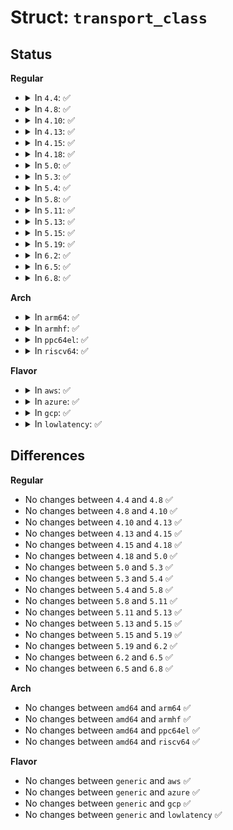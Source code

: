 # Struct: <code>transport_class</code>

## Status
<b>Regular</b>
<ul>
<li>
<details>
<summary>In <code>4.4</code>: ✅</summary>

```c
struct transport_class {
    struct class class;
    int (*setup)(struct transport_container *, struct device *, struct device *);
    int (*configure)(struct transport_container *, struct device *, struct device *);
    int (*remove)(struct transport_container *, struct device *, struct device *);
};
```
</details>
</li>
<li>
<details>
<summary>In <code>4.8</code>: ✅</summary>

```c
struct transport_class {
    struct class class;
    int (*setup)(struct transport_container *, struct device *, struct device *);
    int (*configure)(struct transport_container *, struct device *, struct device *);
    int (*remove)(struct transport_container *, struct device *, struct device *);
};
```
</details>
</li>
<li>
<details>
<summary>In <code>4.10</code>: ✅</summary>

```c
struct transport_class {
    struct class class;
    int (*setup)(struct transport_container *, struct device *, struct device *);
    int (*configure)(struct transport_container *, struct device *, struct device *);
    int (*remove)(struct transport_container *, struct device *, struct device *);
};
```
</details>
</li>
<li>
<details>
<summary>In <code>4.13</code>: ✅</summary>

```c
struct transport_class {
    struct class class;
    int (*setup)(struct transport_container *, struct device *, struct device *);
    int (*configure)(struct transport_container *, struct device *, struct device *);
    int (*remove)(struct transport_container *, struct device *, struct device *);
};
```
</details>
</li>
<li>
<details>
<summary>In <code>4.15</code>: ✅</summary>

```c
struct transport_class {
    struct class class;
    int (*setup)(struct transport_container *, struct device *, struct device *);
    int (*configure)(struct transport_container *, struct device *, struct device *);
    int (*remove)(struct transport_container *, struct device *, struct device *);
};
```
</details>
</li>
<li>
<details>
<summary>In <code>4.18</code>: ✅</summary>

```c
struct transport_class {
    struct class class;
    int (*setup)(struct transport_container *, struct device *, struct device *);
    int (*configure)(struct transport_container *, struct device *, struct device *);
    int (*remove)(struct transport_container *, struct device *, struct device *);
};
```
</details>
</li>
<li>
<details>
<summary>In <code>5.0</code>: ✅</summary>

```c
struct transport_class {
    struct class class;
    int (*setup)(struct transport_container *, struct device *, struct device *);
    int (*configure)(struct transport_container *, struct device *, struct device *);
    int (*remove)(struct transport_container *, struct device *, struct device *);
};
```
</details>
</li>
<li>
<details>
<summary>In <code>5.3</code>: ✅</summary>

```c
struct transport_class {
    struct class class;
    int (*setup)(struct transport_container *, struct device *, struct device *);
    int (*configure)(struct transport_container *, struct device *, struct device *);
    int (*remove)(struct transport_container *, struct device *, struct device *);
};
```
</details>
</li>
<li>
<details>
<summary>In <code>5.4</code>: ✅</summary>

```c
struct transport_class {
    struct class class;
    int (*setup)(struct transport_container *, struct device *, struct device *);
    int (*configure)(struct transport_container *, struct device *, struct device *);
    int (*remove)(struct transport_container *, struct device *, struct device *);
};
```
</details>
</li>
<li>
<details>
<summary>In <code>5.8</code>: ✅</summary>

```c
struct transport_class {
    struct class class;
    int (*setup)(struct transport_container *, struct device *, struct device *);
    int (*configure)(struct transport_container *, struct device *, struct device *);
    int (*remove)(struct transport_container *, struct device *, struct device *);
};
```
</details>
</li>
<li>
<details>
<summary>In <code>5.11</code>: ✅</summary>

```c
struct transport_class {
    struct class class;
    int (*setup)(struct transport_container *, struct device *, struct device *);
    int (*configure)(struct transport_container *, struct device *, struct device *);
    int (*remove)(struct transport_container *, struct device *, struct device *);
};
```
</details>
</li>
<li>
<details>
<summary>In <code>5.13</code>: ✅</summary>

```c
struct transport_class {
    struct class class;
    int (*setup)(struct transport_container *, struct device *, struct device *);
    int (*configure)(struct transport_container *, struct device *, struct device *);
    int (*remove)(struct transport_container *, struct device *, struct device *);
};
```
</details>
</li>
<li>
<details>
<summary>In <code>5.15</code>: ✅</summary>

```c
struct transport_class {
    struct class class;
    int (*setup)(struct transport_container *, struct device *, struct device *);
    int (*configure)(struct transport_container *, struct device *, struct device *);
    int (*remove)(struct transport_container *, struct device *, struct device *);
};
```
</details>
</li>
<li>
<details>
<summary>In <code>5.19</code>: ✅</summary>

```c
struct transport_class {
    struct class class;
    int (*setup)(struct transport_container *, struct device *, struct device *);
    int (*configure)(struct transport_container *, struct device *, struct device *);
    int (*remove)(struct transport_container *, struct device *, struct device *);
};
```
</details>
</li>
<li>
<details>
<summary>In <code>6.2</code>: ✅</summary>

```c
struct transport_class {
    struct class class;
    int (*setup)(struct transport_container *, struct device *, struct device *);
    int (*configure)(struct transport_container *, struct device *, struct device *);
    int (*remove)(struct transport_container *, struct device *, struct device *);
};
```
</details>
</li>
<li>
<details>
<summary>In <code>6.5</code>: ✅</summary>

```c
struct transport_class {
    struct class class;
    int (*setup)(struct transport_container *, struct device *, struct device *);
    int (*configure)(struct transport_container *, struct device *, struct device *);
    int (*remove)(struct transport_container *, struct device *, struct device *);
};
```
</details>
</li>
<li>
<details>
<summary>In <code>6.8</code>: ✅</summary>

```c
struct transport_class {
    struct class class;
    int (*setup)(struct transport_container *, struct device *, struct device *);
    int (*configure)(struct transport_container *, struct device *, struct device *);
    int (*remove)(struct transport_container *, struct device *, struct device *);
};
```
</details>
</li>
</ul>
<b>Arch</b>
<ul>
<li>
<details>
<summary>In <code>arm64</code>: ✅</summary>

```c
struct transport_class {
    struct class class;
    int (*setup)(struct transport_container *, struct device *, struct device *);
    int (*configure)(struct transport_container *, struct device *, struct device *);
    int (*remove)(struct transport_container *, struct device *, struct device *);
};
```
</details>
</li>
<li>
<details>
<summary>In <code>armhf</code>: ✅</summary>

```c
struct transport_class {
    struct class class;
    int (*setup)(struct transport_container *, struct device *, struct device *);
    int (*configure)(struct transport_container *, struct device *, struct device *);
    int (*remove)(struct transport_container *, struct device *, struct device *);
};
```
</details>
</li>
<li>
<details>
<summary>In <code>ppc64el</code>: ✅</summary>

```c
struct transport_class {
    struct class class;
    int (*setup)(struct transport_container *, struct device *, struct device *);
    int (*configure)(struct transport_container *, struct device *, struct device *);
    int (*remove)(struct transport_container *, struct device *, struct device *);
};
```
</details>
</li>
<li>
<details>
<summary>In <code>riscv64</code>: ✅</summary>

```c
struct transport_class {
    struct class class;
    int (*setup)(struct transport_container *, struct device *, struct device *);
    int (*configure)(struct transport_container *, struct device *, struct device *);
    int (*remove)(struct transport_container *, struct device *, struct device *);
};
```
</details>
</li>
</ul>
<b>Flavor</b>
<ul>
<li>
<details>
<summary>In <code>aws</code>: ✅</summary>

```c
struct transport_class {
    struct class class;
    int (*setup)(struct transport_container *, struct device *, struct device *);
    int (*configure)(struct transport_container *, struct device *, struct device *);
    int (*remove)(struct transport_container *, struct device *, struct device *);
};
```
</details>
</li>
<li>
<details>
<summary>In <code>azure</code>: ✅</summary>

```c
struct transport_class {
    struct class class;
    int (*setup)(struct transport_container *, struct device *, struct device *);
    int (*configure)(struct transport_container *, struct device *, struct device *);
    int (*remove)(struct transport_container *, struct device *, struct device *);
};
```
</details>
</li>
<li>
<details>
<summary>In <code>gcp</code>: ✅</summary>

```c
struct transport_class {
    struct class class;
    int (*setup)(struct transport_container *, struct device *, struct device *);
    int (*configure)(struct transport_container *, struct device *, struct device *);
    int (*remove)(struct transport_container *, struct device *, struct device *);
};
```
</details>
</li>
<li>
<details>
<summary>In <code>lowlatency</code>: ✅</summary>

```c
struct transport_class {
    struct class class;
    int (*setup)(struct transport_container *, struct device *, struct device *);
    int (*configure)(struct transport_container *, struct device *, struct device *);
    int (*remove)(struct transport_container *, struct device *, struct device *);
};
```
</details>
</li>
</ul>

## Differences
<b>Regular</b>
<ul>
<li>
No changes between <code>4.4</code> and <code>4.8</code> ✅
</li>
<li>
No changes between <code>4.8</code> and <code>4.10</code> ✅
</li>
<li>
No changes between <code>4.10</code> and <code>4.13</code> ✅
</li>
<li>
No changes between <code>4.13</code> and <code>4.15</code> ✅
</li>
<li>
No changes between <code>4.15</code> and <code>4.18</code> ✅
</li>
<li>
No changes between <code>4.18</code> and <code>5.0</code> ✅
</li>
<li>
No changes between <code>5.0</code> and <code>5.3</code> ✅
</li>
<li>
No changes between <code>5.3</code> and <code>5.4</code> ✅
</li>
<li>
No changes between <code>5.4</code> and <code>5.8</code> ✅
</li>
<li>
No changes between <code>5.8</code> and <code>5.11</code> ✅
</li>
<li>
No changes between <code>5.11</code> and <code>5.13</code> ✅
</li>
<li>
No changes between <code>5.13</code> and <code>5.15</code> ✅
</li>
<li>
No changes between <code>5.15</code> and <code>5.19</code> ✅
</li>
<li>
No changes between <code>5.19</code> and <code>6.2</code> ✅
</li>
<li>
No changes between <code>6.2</code> and <code>6.5</code> ✅
</li>
<li>
No changes between <code>6.5</code> and <code>6.8</code> ✅
</li>
</ul>
<b>Arch</b>
<ul>
<li>
No changes between <code>amd64</code> and <code>arm64</code> ✅
</li>
<li>
No changes between <code>amd64</code> and <code>armhf</code> ✅
</li>
<li>
No changes between <code>amd64</code> and <code>ppc64el</code> ✅
</li>
<li>
No changes between <code>amd64</code> and <code>riscv64</code> ✅
</li>
</ul>
<b>Flavor</b>
<ul>
<li>
No changes between <code>generic</code> and <code>aws</code> ✅
</li>
<li>
No changes between <code>generic</code> and <code>azure</code> ✅
</li>
<li>
No changes between <code>generic</code> and <code>gcp</code> ✅
</li>
<li>
No changes between <code>generic</code> and <code>lowlatency</code> ✅
</li>
</ul>
